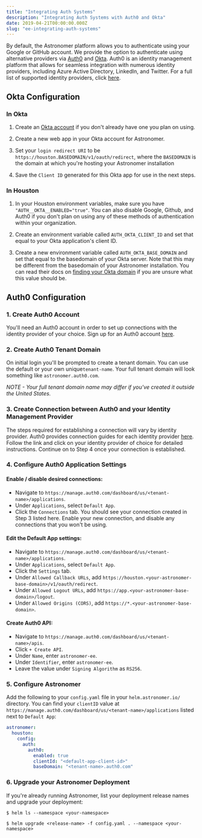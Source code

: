 ```yaml
---
title: "Integrating Auth Systems"
description: "Integrating Auth Systems with Auth0 and Okta"
date: 2019-04-21T00:00:00.000Z
slug: "ee-integrating-auth-systems"
---
```


By default, the Astronomer platform allows you to authenticate using your Google or GitHub account. We provide the option to authenticate using alternative providers via [Auth0](https://auth0.com/) and [Okta](https://okta.com). Auth0 is an identity management platform that allows for seamless integration with numerous identity providers, including Azure Active Directory, LinkedIn, and Twitter. For a full list of supported identity providers, click [here](https://auth0.com/docs/identityproviders).

## Okta Configuration

### In Okta

1. Create an [Okta account](https://www.okta.com/) if you don't already have one you plan on using.

2. Create a new web app in your Okta account for Astronomer.

3. Set your `login redirect URI` to be `https://houston.BASEDOMAIN/v1/oauth/redirect`, where the `BASEDOMAIN` is the domain at which you're hosting your Astronomer installation

4. Save the `Client ID` generated for this Okta app for use in the next steps.

### In Houston

1. In your Houston environment variables, make sure you have `"AUTH__OKTA__ENABLED="true"`. You can also disable Google, Github, and Auth0 if you don't plan on using any of these methods of authentication within your organization.

2. Create an environment variable called `AUTH_OKTA_CLIENT_ID` and set that equal to your Okta application's client ID.

3. Create a new environment variable called `AUTH_OKTA_BASE_DOMAIN` and set that equal to the basedomain of your Okta server. Note that this may be different from the basedomain of your Astronomer installation. You can read their docs on [finding your Okta domain](https://developer.okta.com/docs/api/getting_started/finding_your_domain/) if you are unsure what this value should be.

## Auth0 Configuration

### 1. Create Auth0 Account

You'll need an Auth0 account in order to set up connections with the identity provider of your choice. Sign up for an Auth0 account [here](https://auth0.com/signup).

### 2. Create Auth0 Tenant Domain

On initial login you'll be prompted to create a tenant domain. You can use the default or your own unique`tenant-name`. Your full tenant domain will look something like `astronomer.auth0.com`.

*NOTE - Your full tenant domain name may differ if you've created it outside the United States.*

### 3. Create Connection between Auth0 and your Identity Management Provider

The steps required for establishing a connection will vary by identity provider. Auth0 provides connection guides for each identity provider [here](https://auth0.com/docs/identityproviders). Follow the link and click on your identity provider of choice for detailed instructions. Continue on to Step 4 once your connection is established.

### 4. Configure Auth0 Application Settings

#### Enable / disable desired connections:

* Navigate to `https://manage.auth0.com/dashboard/us/<tenant-name>/applications`.
* Under `Applications`, select `Default App`.
* Click the `Connections` tab. You should see your connection created in Step 3 listed here. Enable your new connection, and disable any connections that you won't be using.

#### Edit the Default App settings:

* Navigate to `https://manage.auth0.com/dashboard/us/<tenant-name>/applications`.
* Under `Applications`, select `Default App`.
* Click the `Settings` tab.
* Under `Allowed Callback URLs`, add `https://houston.<your-astronomer-base-domain>/v1/oauth/redirect`.
* Under `Allowed Logout URLs`, add `https://app.<your-astronomer-base-domain>/logout`.
* Under `Allowed Origins (CORS)`, add `https://*.<your-astronomer-base-domain>`.

#### Create Auth0 API:

* Navigate to `https://manage.auth0.com/dashboard/us/<tenant-name>/apis`.
* Click `+ Create API`.
* Under `Name`, enter `astronomer-ee`.
* Under `Identifier`, enter `astronomer-ee`.
* Leave the value under `Signing Algorithm` as `RS256`.

### 5. Configure Astronomer

Add the following to your `config.yaml` file in your `helm.astronomer.io/` directory. You can find your `clientID` value at `https://manage.auth0.com/dashboard/us/<tenant-name>/applications` listed next to `Default App`:

```yaml
astronomer:
  houston:
    config:
      auth:
        auth0:
          enabled: true
          clientId: "<default-app-client-id>"
          baseDomain: "<tenant-name>.auth0.com"
```

### 6. Upgrade your Astronomer Deployment

If you're already running Astronomer, list your deployment release names and upgrade your deployment:
```
$ helm ls --namespace <your-namespace>
```
```
$ helm upgrade <release-name> -f config.yaml . --namespace <your-namespace>
```